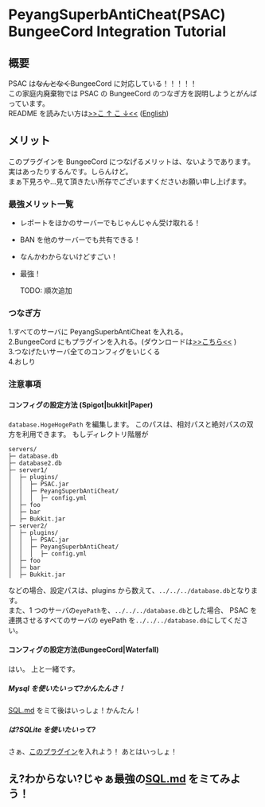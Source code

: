# PeyangSuperbAntiCheat(PSAC) BungeeCord Integration Tutorial

## 概要

PSAC は~~なんとなく~~BungeeCord に対応している！！！！！  
この家庭内廃棄物では PSAC の BungeeCord のつなぎ方を説明しようとがんばっています。  
README を読みたい方は[>>こ ↑ こ ↓<<](README-ja.md) \([English](README-en.md)\)

## メリット

このプラグインを BungeeCord につなげるメリットは、ないようであります。実はあったりするんです。しらんけど。  
まぁ下見ろや...見て頂きたい所存でございますくださいお願い申し上げます。

### 最強メリット一覧

-   レポートをほかのサーバーでもじゃんじゃん受け取れる！
-   BAN を他のサーバーでも共有できる！
-   なんかわからないけどすごい！
-   最強！

    TODO: 順次追加

### つなぎ方

1.すべてのサーバに PeyangSuperbAntiCheat を入れる。  
2.BungeeCord にもプラグインを入れる。\(ダウンロードは[>>こちら<<](https://github.com/peyang-Celeron/PeyangSuperbAntiCheat/releases) \)  
3.つなげたいサーバ全てのコンフィグをいじくる  
4.おしり

### 注意事項

#### コンフィグの設定方法 (Spigot|bukkit|Paper)

`database.HogeHogePath` を編集します。
このパスは、相対パスと絶対パスの双方を利用できます。
もしディレクトリ階層が

```
servers/
├─ database.db
├─ database2.db
├─ server1/
│  ├─ plugins/
│  │  ├─ PSAC.jar
│  │  ├─ PeyangSuperbAntiCheat/
│  │  │  ├─ config.yml
│  ├─ foo
│  ├─ bar
│  ├─ Bukkit.jar
├─ server2/
│  ├─ plugins/
│  │  ├─ PSAC.jar
│  │  ├─ PeyangSuperbAntiCheat/
│  │  │  ├─ config.yml
│  ├─ foo
│  ├─ bar
│  ├─ Bukkit.jar
```

などの場合、設定パスは、plugins から数えて、`../../../database.db`となります。  
また、1 つのサーバの`eyePath`を、`../../../database.db`とした場合、
PSAC を連携させるすべてのサーバの eyePath を`../../../database.db`にしてください。

#### コンフィグの設定方法(BungeeCord|Waterfall)

はい。
上と一緒です。

##### Mysql を使いたいって?かんたんさ！

[SQL.md](https://github.com/P2P-Develop/PeyangSuperbAntiCheat/tree/develop/docs/SQL-ja.md) をミて後はいっしょ！かんたん！

##### は?SQLite を使いたいって?

さぁ、[このプラグイン](https://www.spigotmc.org/resources/sqlite-for-bungeecord.57191/update?update=344657)を入れよう！
あとはいっしょ！

## え?わからない?じゃぁ最強の[SQL.md](https://github.com/P2P-Develop/PeyangSuperbAntiCheat/tree/develop/docs/SQL-ja.md) をミてみよう！
